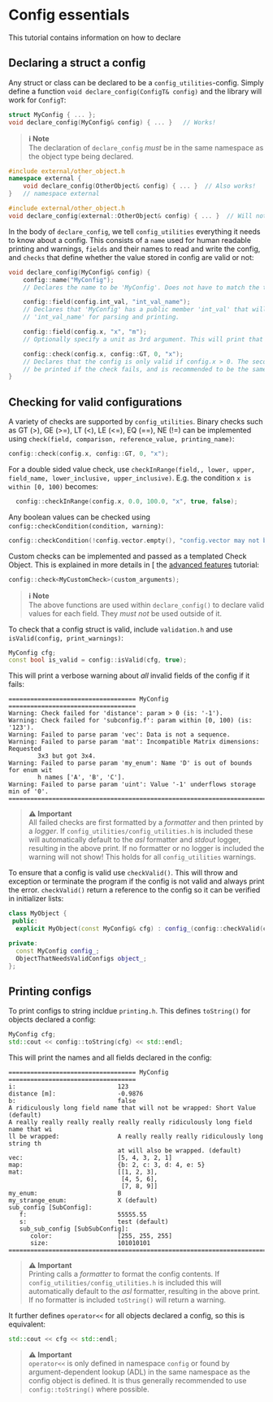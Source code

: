 # Config essentials
This tutorial contains information on how to declare

## Declaring a struct a config
Any struct or class can be declared to be a `config_utilities`-config. Simply define a function `void declare_config(ConfigT& config)` and the library will work for `ConfigT`:

```c++
struct MyConfig { ... };
void declare_config(MyConfig& config) { ... }   // Works!
```

> **ℹ️ Note**<br>
> The declaration of `declare_config` *must* be in the same namespace as the object type being declared.

```c++
#include external/other_object.h
namespace external {
    void declare_config(OtherObject& config) { ... }  // Also works!
}   // namespace external
```
```c++
#include external/other_object.h
void declare_config(external::OtherObject& config) { ... }  // Will not work!
```

In the body of `declare_config`, we tell `config_utilities` everything it needs to know about a config. This consists of a `name` used for human readable printing and warnings, `fields` and their names to read and write the config, and `checks` that define whether the value stored in config are valid or not:
```c++
void declare_config(MyConfig& config) {
    config::name("MyConfig");
    // Declares the name to be 'MyConfig'. Does not have to match the truct name but is recmmended.

    config::field(config.int_val, "int_val_name");
    // Declares that 'MyConfig' has a public member 'int_val' that will be referred to as
    // 'int_val_name' for parsing and printing.

    config::field(config.x, "x", "m");
    // Optionally specify a unit as 3rd argument. This will print that x is in nmeters.

    config::check(config.x, config::GT, 0, "x");
    // Declares that the config is only valid if config.x > 0. The second "x" defines the name to
    // be printed if the check fails, and is recommended to be the same as the field name.
}
```

## Checking for valid configurations

A variety of checks are supported by `config_utilities`.
Binary checks such as GT (>), GE (>=), LT (<), LE (<=), EQ (==), NE (!=) can be implemented using `check(field, comparison, reference_value, printing_name)`:
```c++
config::check(config.x, config::GT, 0, "x");
```

For a double sided value check, use `checkInRange(field,, lower, upper, field_name, lower_inclusive, upper_inclusive)`.
E.g. the condition `x is within [0, 100)` becomes:
```c++
  config::checkInRange(config.x, 0.0, 100.0, "x", true, false);
```

Any boolean values can be checked using `config::checkCondition(condition, warning)`:
```c++
config::checkCondition(!config.vector.empty(), "config.vector may not be empty");
```

Custom checks can be implemented and passed as a templated Check Object. This is explained in more details in [ the [advanced features](Advanced.md#adding-custom-checks) tutorial:
```c++
config::check<MyCustomCheck>(custom_arguments);
```

> **ℹ️ Note**<br>
> The above functions are used within `declare_config()` to declare valid values for each field. They *must not* be used outside of it.

To check that a config struct is valid, include `validation.h` and use `isValid(config, print_warnings)`:
```c++
MyConfig cfg;
const bool is_valid = config::isValid(cfg, true);
```
This will print a verbose warning about *all* invalid fields of the config if it fails:
```
=================================== MyConfig ===================================
Warning: Check failed for 'distance': param > 0 (is: '-1').
Warning: Check failed for 'subconfig.f': param within [0, 100) (is: '123').
Warning: Failed to parse param 'vec': Data is not a sequence.
Warning: Failed to parse param 'mat': Incompatible Matrix dimensions: Requested
        3x3 but got 3x4.
Warning: Failed to parse param 'my_enum': Name 'D' is out of bounds for enum wit
        h names ['A', 'B', 'C'].
Warning: Failed to parse param 'uint': Value '-1' underflows storage min of '0'.
================================================================================
```

> **⚠️ Important**<br>
> All failed checks are first formatted by a *formatter* and then printed by a *logger*. If `config_utilities/config_utilities.h` is included these will automatically default to the *asl* formatter and *stdout* logger, resulting in the above print. If no formatter or no logger is included the warning will not show! This holds for all `config_utilities` warnings.

To ensure that a config is valid use `checkValid()`. This will throw and exception or terminate the program if the config is not valid and always print the error.
`checkValid()` return a reference to the config so it can be verified in initializer lists:

```c++
class MyObject {
 public:
  explicit MyObject(const MyConfig& cfg) : config_(config::checkValid(cfg), object_(config_)) {}

private:
  const MyConfig config_;
  ObjectThatNeedsValidConfigs object_;
};
```


## Printing configs

To print configs to string incldue `printing.h`.
This defines `toString()` for objects declared a config:
```c++
MyConfig cfg;
std::cout << config::toString(cfg) << std::endl;
```

This will print the names and all fields declared in the config:
```
=================================== MyConfig ===================================
i:                            123
distance [m]:                 -0.9876
b:                            false
A ridiculously long field name that will not be wrapped: Short Value (default)
A really really really really really really ridiculously long field name that wi
ll be wrapped:                A really really really ridiculously long string th
                              at will also be wrapped. (default)
vec:                          [5, 4, 3, 2, 1]
map:                          {b: 2, c: 3, d: 4, e: 5}
mat:                          [[1, 2, 3],
                               [4, 5, 6],
                               [7, 8, 9]]
my_enum:                      B
my_strange_enum:              X (default)
sub_config [SubConfig]:
   f:                         55555.55
   s:                         test (default)
   sub_sub_config [SubSubConfig]:
      color:                  [255, 255, 255]
      size:                   101010101
================================================================================
```

> **⚠️ Important**<br>
> Printing calls a *formatter* to format the config contents. If `config_utilities/config_utilities.h` is included this will automatically default to the *asl* formatter, resulting in the above print. If no formatter is included `toString()` will return a warning.

It further defines `operator<<` for all objects declared a config, so this is equivalent:
```c++
std::cout << cfg << std::endl;
```

> **⚠️ Important**<br>
> `operator<<` is only defined in namespace `config` or found by argument-dependent lookup (ADL) in the same namespace as the config object is defined. It is thus generally recommended to use `config::toString()` where possible.
